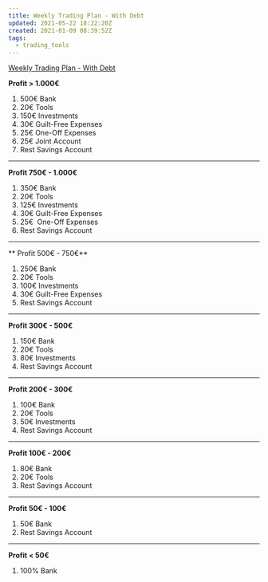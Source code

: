 ```yaml
---
title: Weekly Trading Plan - With Debt
updated: 2021-05-22 18:22:20Z
created: 2021-01-09 08:39:52Z
tags:
  - trading_tools
---
```


[Weekly Trading Plan - With Debt](https://docs.google.com/spreadsheets/d/11NSnMfBw9L5yjWapVHfZe6g18CeYDeYSDM9_euoGHqI/edit?usp=sharing)

**Profit > 1.000€**

1. 500€ Bank
2. 20€ Tools
3. 150€ Investments
4. 30€ Guilt-Free Expenses
5. 25€ One-Off Expenses
6. 25€ Joint Account
7. Rest Savings Account

* * *

**Profit 750€ - 1.000€**

1. 350€ Bank
2. 20€ Tools
3. 125€ Investments
4. 30€ Guilt-Free Expenses
5. 25€  One-Off Expenses
6. Rest Savings Account

* * *

** Profit 500€ - 750€**

1. 250€ Bank
2. 20€ Tools
3. 100€ Investments
4. 30€ Guilt-Free Expenses
5. Rest Savings Account

* * *

**Profit 300€ - 500€**

1. 150€ Bank
2. 20€ Tools
3. 80€ Investments
4. Rest Savings Account

* * *

**Profit 200€ - 300€**

1. 100€ Bank
2. 20€ Tools
3. 50€ Investments
4. Rest Savings Account

* * *

**Profit 100€ - 200€**

1. 80€ Bank
2. 20€ Tools
3. Rest Savings Account

* * *

**Profit 50€ - 100€**

1. 50€ Bank
2. Rest Savings Account

* * *

**Profit < 50€**

1. 100% Bank